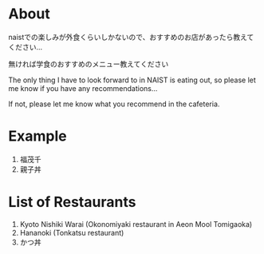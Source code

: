 # About

naistでの楽しみが外食くらいしかないので、おすすめのお店があったら教えてください...

無ければ学食のおすすめのメニュー教えてください


The only thing I have to look forward to in NAIST is eating out, so please let me know if you have any recommendations...

If not, please let me know what you recommend in the cafeteria.

# Example

1. 福茂千
2. 親子丼

# List of Restaurants
1. Kyoto Nishiki Warai (Okonomiyaki restaurant in Aeon Mool Tomigaoka)
2. Hananoki (Tonkatsu restaurant)
3. かつ丼
